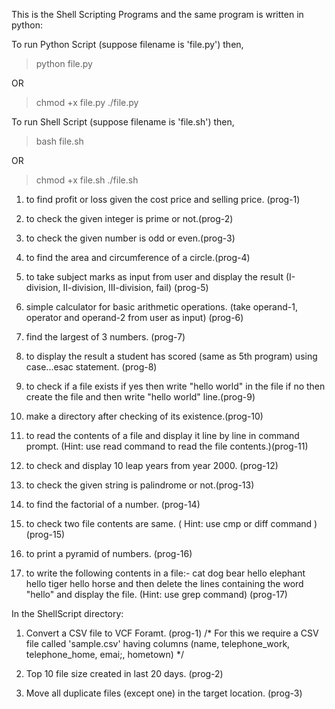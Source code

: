 This is the Shell Scripting Programs and the same program is written in python:

To run Python Script (suppose filename is 'file.py') then,
>python file.py

OR

>chmod +x file.py
>./file.py

To run Shell Script (suppose filename is 'file.sh') then,
>bash file.sh

OR

>chmod +x file.sh
>./file.sh

1. to find profit or loss given the cost price and selling price. (prog-1)

2. to check the given integer is prime or not.(prog-2)

3. to check the given number is odd or even.(prog-3)

4. to find the area and circumference of a circle.(prog-4)

5. to take subject marks as input from user and display the result (I-division, II-division, III-division, fail) (prog-5)

6. simple calculator for basic arithmetic operations. (take operand-1, operator and operand-2 from user as input) (prog-6)

7. find the largest of 3 numbers. (prog-7)

8. to display the result a student has scored (same as 5th program) using case...esac statement. (prog-8)

9. to check if a file exists if yes then write "hello world" in the file if no then create the file and then write "hello world" line.(prog-9)

10. make a directory after checking of its existence.(prog-10)

11. to read the contents of a file and display it line by line in command prompt. (Hint: use read command to read the file contents.)(prog-11)

12. to check and display 10 leap years from year 2000. (prog-12)

13. to check the given string is palindrome or not.(prog-13)

14. to find the factorial of a number. (prog-14)

15. to check two file contents are same. ( Hint: use cmp or diff  command )(prog-15)

16. to print a pyramid of numbers. (prog-16)

17. to write the following contents in a file:-
cat
dog
bear
hello
elephant
hello
tiger
hello
horse
and then delete the lines containing the word "hello" and display the file. (Hint: use grep command) (prog-17)



In the ShellScript directory:
1. Convert a CSV file to VCF Foramt. (prog-1)
/* For this we require a CSV file called 'sample.csv' having columns (name, telephone_work, telephone_home, emai;, hometown) */

2. Top 10 file size created in last 20 days. (prog-2)

3. Move all duplicate files (except one) in the target location. (prog-3)
